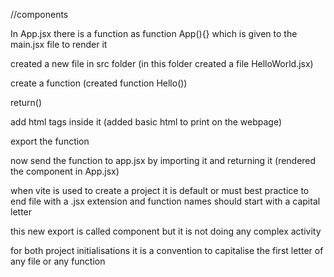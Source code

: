 //components

In App.jsx there is a function as function App(){} which is given to the main.jsx file to render it

created a new file in src folder (in this folder created a file HelloWorld.jsx)

create a function (created function Hello())

return()

add html tags inside it (added basic html to print on the webpage)

export the function

now send the function to app.jsx by importing it and returning it
(rendered the component in App.jsx)

when vite is used to create a project it is default or must best practice to end file with a .jsx extension and function names should start with a capital letter

this new export is called component but it is not doing any complex activity

for both project initialisations it is a convention to capitalise the first letter of any file or any function
